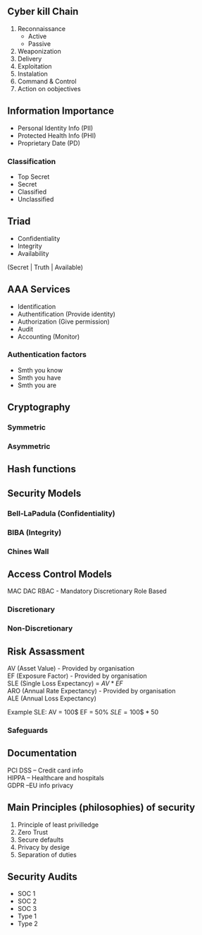 
## Cyber kill Chain
1. Reconnaissance 
    - Active
    - Passive
2. Weaponization
3. Delivery
4. Exploitation
5. Instalation
6. Command & Control
7. Action on oobjectives
## Information Importance
- Personal Identity Info (PII)
- Protected Health Info (PHI)
- Proprietary Date (PD)
### Classification
- Top Secret
- Secret 
- Classified
- Unclassified
## Triad
- Confidentiality
- Integrity
- Availability 

(Secret | Truth | Available)

## AAA Services
- Identification
- Authentification (Provide identity)
- Authorization (Give permission)
- Audit
- Accounting (Monitor)

### Authentication factors
- Smth you know
- Smth you have
- Smth you are
## Cryptography
### Symmetric
### Asymmetric
## Hash functions
## Security Models
### Bell-LaPadula (Confidentiality)
### BIBA (Integrity)
### Chines Wall
## Access Control Models
MAC DAC RBAC - Mandatory Discretionary Role Based
### Discretionary
### Non-Discretionary

## Risk Assassment
AV (Asset Value) - Provided by organisation <br>
EF (Exposure Factor) - Provided by organisation <br>
SLE (Single Loss Expectancy) = $AV * EF$ <br>
ARO (Annual Rate Expectancy) - Provided by organisation  <br> 
ALE (Annual Loss Expectancy) 


Example SLE: 
AV = 100$
EF = 50%
$SLE = 100\$ * 50% = 100 * 0.5 = 50\$$


### Safeguards

## Documentation


PCI DSS – Credit card info <br>
HIPPA – Healthcare and hospitals <br>
GDPR –EU info privacy <br>


## Main Principles (philosophies) of security
1. Principle of least privilledge
2. Zero Trust
3. Secure defaults
4. Privacy by desige
5. Separation of duties

## Security Audits
- SOC 1
- SOC 2
- SOC 3
- Type 1
- Type 2